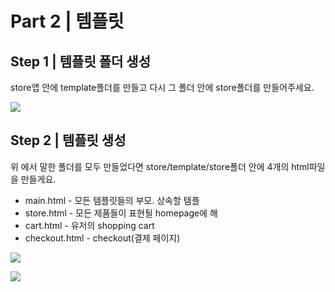 # Part 2 \| 템플릿

## **Step 1 \| 템플릿 폴더 생성** 

store앱 안에 template폴더를 만들고 다시 그 폴더 안에 store폴더를 만들어주세요.

 [![](https://stepswithcode.s3-us-west-2.amazonaws.com/m1-prt2/1+templates.png)](https://stepswithcode.s3-us-west-2.amazonaws.com/m1-prt2/1+templates.png)

## **Step 2 \| 템플릿 생성** 

위 에서 말한 폴더를 모두 만들었다면 store/template/store폴더 안에 4개의 html파일을 만들게요. 

* main.html - 모든 템플릿들의 부모. 상속할 템플
* store.html - 모든 제품들이 표현될 homepage에 해
* cart.html - 유저의 shopping cart 
* checkout.html - checkout\(결제 페이지\)



 [![](https://stepswithcode.s3-us-west-2.amazonaws.com/m1-prt2/2+templates.png)](https://stepswithcode.s3-us-west-2.amazonaws.com/m1-prt2/2+templates.png)

 

![](https://stepswithcode.s3-us-west-2.amazonaws.com/m1-prt2/3+template+content.png)

